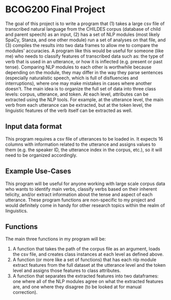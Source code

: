 # BCOG200 Final Project

The goal of this project is to write a program that (1) takes a large csv file of transcribed natural language from the 
CHILDES corpus (database of child and parent speech) as an input, (2) has a set of NLP modules (most likely SpaCy, 
Stanza, and one other module) run a set of analyses on that file, and (3) compiles the results into two data frames to 
allow me to compare the modules' accuracies. A program like this would be useful for someone (like me) who needs to 
classify features of transcribed data such as: the type of verb that is used in an utterance, or how it is inflected 
(e.g. present or past tense). Comparing NLP modules to each other is worthwhile because depending on the module, they 
may differ in the way they parse sentences (especially naturalistic speech, which is full of disfluencies and 
interruptions), where one may make mistakes in cases where another doesn't. The main idea is to organize the full set 
of data into three class levels: corpus, utterance, and token. At each level, attributes can be extracted using the NLP
tools. For example, at the utterance level, the main verb from each utterance can be extracted, but at the token level, 
the linguistic features of the verb itself can be extracted as well.

## Input data format
This program requires a csv file of utterances to be loaded in. It expects 16 columns with
information related to the utterance and assigns values to them (e.g. the speaker ID, the utterance index in the corpus,
etc.), so it will need to be organized accordingly.

## Example Use-Cases
This program will be useful for anyone working with large scale corpus data who wants to identify main verbs, classify
verbs based on their inherent telicity, and/or extract information about the tense and aspect of each utterance. These 
program functions are non-specific to my project and would definitely come in handy for other research topics within the 
realm of linguistics.

## Functions
The main three functions in my program will be:
1. A function that takes the path of the corpus file as an argument, loads the csv file, and creates class instances at each level as defined above.
2. A function (or more like a set of functions) that has each nlp module extract features from the full dataset at the utterance level and the token level and assigns those features to class attributes.
3. A function that separates the extracted features into two dataframes: one where all of the NLP modules agree on what the extracted features are, and one where they disagree (to be looked at for manual correction).
